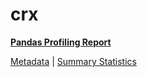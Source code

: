 # crx

[**Pandas Profiling Report**](https://epistasislab.github.io/penn-ml-benchmarks/profile/crx.html)

[Metadata](metadata.yaml) | [Summary Statistics](summary_stats.tsv)

